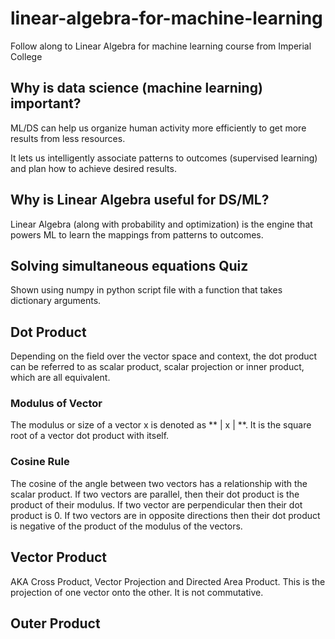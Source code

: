# linear-algebra-for-machine-learning

Follow along to Linear Algebra for machine learning course from Imperial College

## Why is data science (machine learning) important?

ML/DS can help us organize human activity more efficiently to get more results from less resources.

It lets us intelligently associate patterns to outcomes (supervised learning) and plan how to achieve desired results.

## Why is Linear Algebra useful for DS/ML?

Linear Algebra (along with probability and optimization) is the engine that powers ML to learn the mappings from patterns to outcomes.

## Solving simultaneous equations Quiz

Shown using numpy in python script file with a function that takes dictionary arguments.

## Dot Product

Depending on the field over the vector space and context, the dot product can be referred to as scalar product, scalar projection or inner product, which are all equivalent. 

### Modulus of Vector

The modulus or size of a vector x is denoted as ** | x | **. It is the square root of a vector dot product with itself.


### Cosine Rule

The cosine of the angle between two vectors has a relationship with the scalar product. If two vectors are parallel, then their dot product is the product of their modulus. If two vector are perpendicular then their dot product is 0. If two vectors are in opposite directions then their dot product is negative of the product of the modulus of the vectors.

## Vector Product

AKA Cross Product, Vector Projection and Directed Area Product. This is the projection of one vector onto the other. It is not commutative. 

## Outer Product


